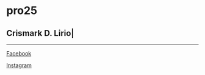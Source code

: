 # pro25
## Crismark D. Lirio|

---
[Facebook](https://www.facebook.com/crismark.lirio)

[Instagram](https://www.instagram.com/crismarkd.lirio/)




